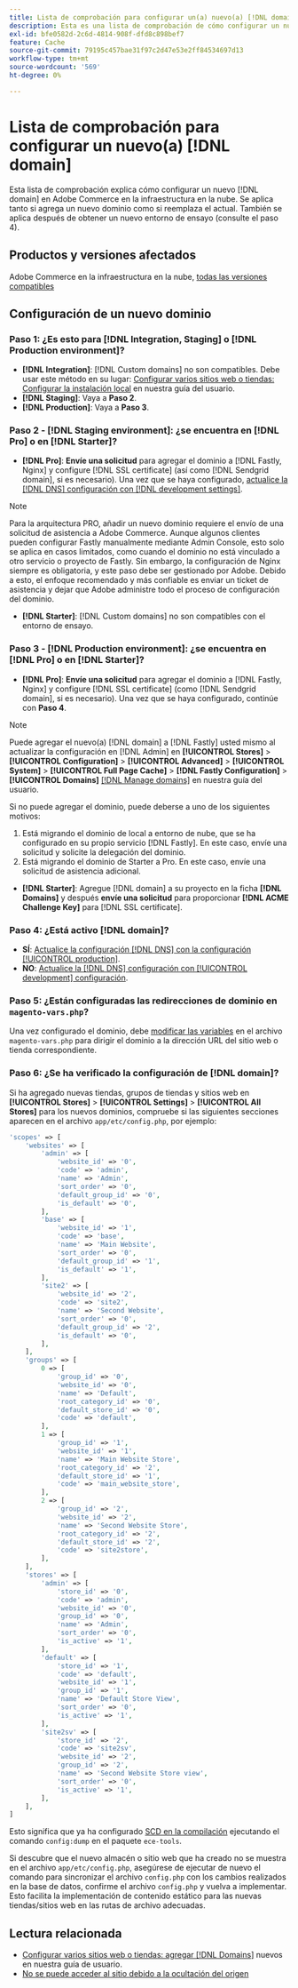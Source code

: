 ```yaml
---
title: Lista de comprobación para configurar un(a) nuevo(a) [!DNL domain]
description: Esta es una lista de comprobación de cómo configurar un nuevo  [!DNL domain] en Adobe Commerce en la infraestructura en la nube.
exl-id: bfe0582d-2c6d-4814-908f-dfd8c898bef7
feature: Cache
source-git-commit: 79195c457bae31f97c2d47e53e2ff84534697d13
workflow-type: tm+mt
source-wordcount: '569'
ht-degree: 0%

---
```


# Lista de comprobación para configurar un nuevo(a) [!DNL domain]

Esta lista de comprobación explica cómo configurar un nuevo [!DNL domain] en Adobe Commerce en la infraestructura en la nube. Se aplica tanto si agrega un nuevo dominio como si reemplaza el actual. También se aplica después de obtener un nuevo entorno de ensayo (consulte el paso 4).

## Productos y versiones afectados

Adobe Commerce en la infraestructura en la nube, [todas las versiones compatibles](https://www.adobe.com/content/dam/cc/en/legal/terms/enterprise/pdfs/Adobe-Commerce-Software-Lifecycle-Policy.pdf)

## Configuración de un nuevo dominio

### Paso 1: ¿Es esto para [!DNL Integration, Staging] o [!DNL Production environment]?

* **[!DNL Integration]**: [!DNL Custom domains] no son compatibles. Debe usar este método en su lugar: [Configurar varios sitios web o tiendas: Configurar la instalación local](https://experienceleague.adobe.com/docs/commerce-cloud-service/user-guide/configure-store/multiple-sites.html?lang=es#add-new-domains) en nuestra guía del usuario.
* **[!DNL Staging]**: Vaya a **Paso 2**.
* **[!DNL Production]**: Vaya a **Paso 3**.

### Paso 2 - [!DNL Staging environment]: ¿se encuentra en [!DNL Pro] o en [!DNL Starter]?

* **[!DNL Pro]**: **Envíe una solicitud** para agregar el dominio a [!DNL Fastly, Nginx] y configure [!DNL SSL certificate] (así como [!DNL Sendgrid domain], si es necesario). Una vez que se haya configurado, [actualice la [!DNL DNS] configuración con [!DNL development settings]](https://experienceleague.adobe.com/docs/commerce-cloud-service/user-guide/cdn/setup-fastly/fastly-configuration.html?lang=es#update-dns-configuration-with-development-settings).

>[!NOTE]
>
>Para la arquitectura PRO, añadir un nuevo dominio requiere el envío de una solicitud de asistencia a Adobe Commerce. Aunque algunos clientes pueden configurar Fastly manualmente mediante Admin Console, esto solo se aplica en casos limitados, como cuando el dominio no está vinculado a otro servicio o proyecto de Fastly. Sin embargo, la configuración de Nginx siempre es obligatoria, y este paso debe ser gestionado por Adobe. Debido a esto, el enfoque recomendado y más confiable es enviar un ticket de asistencia y dejar que Adobe administre todo el proceso de configuración del dominio.


* **[!DNL Starter]**: [!DNL Custom domains] no son compatibles con el entorno de ensayo.

### Paso 3 - [!DNL Production environment]: ¿se encuentra en [!DNL Pro] o en [!DNL Starter]?

* **[!DNL Pro]**: **Envíe una solicitud** para agregar el dominio a [!DNL Fastly, Nginx] y configure [!DNL SSL certificate] (como [!DNL Sendgrid domain], si es necesario). Una vez que se haya configurado, continúe con **Paso 4**.

>[!NOTE]
>
>Puede agregar el nuevo(a) [!DNL domain] a [!DNL Fastly] usted mismo al actualizar la configuración en [!DNL Admin] en **[!UICONTROL Stores]** > **[!UICONTROL Configuration]** > **[!UICONTROL Advanced]** > **[!UICONTROL System]** > **[!UICONTROL Full Page Cache]** > **[!DNL Fastly Configuration]** > **[!UICONTROL Domains]** [[!DNL Manage domains]](https://experienceleague.adobe.com/docs/commerce-cloud-service/user-guide/cdn/setup-fastly/fastly-custom-cache-configuration.html?lang=es#manage-domains) en nuestra guía del usuario.
>
>
>Si no puede agregar el dominio, puede deberse a uno de los siguientes motivos:
>
>1. Está migrando el dominio de local a entorno de nube, que se ha configurado en su propio servicio [!DNL Fastly]. En este caso, envíe una solicitud y solicite la delegación del dominio.
>1. Está migrando el dominio de Starter a Pro. En este caso, envíe una solicitud de asistencia adicional.

* **[!DNL Starter]**: Agregue [!DNL domain] a su proyecto en la ficha **[!DNL Domains]** y después **envíe una solicitud** para proporcionar **[!DNL ACME Challenge Key]** para [!DNL SSL certificate].

### Paso 4: ¿Está activo [!DNL domain]?

* **SÍ**: [Actualice la configuración [!DNL DNS] con la configuración [!UICONTROL production]](https://experienceleague.adobe.com/docs/commerce-cloud-service/user-guide/launch/checklist.html?lang=es#update-dns-configuration-with-production-settings).
* **NO**: [Actualice la [!DNL DNS] configuración con [!UICONTROL development] configuración](https://experienceleague.adobe.com/docs/commerce-cloud-service/user-guide/cdn/setup-fastly/fastly-configuration.html?lang=es#update-dns-configuration-with-development-settings).

### Paso 5: ¿Están configuradas las redirecciones de dominio en `magento-vars.php`?

Una vez configurado el dominio, debe [modificar las variables](https://experienceleague.adobe.com/es/docs/commerce-on-cloud/user-guide/configure-store/multiple-sites#modify-variables) en el archivo `magento-vars.php` para dirigir el dominio a la dirección URL del sitio web o tienda correspondiente.

### Paso 6: ¿Se ha verificado la configuración de [!DNL domain]?

Si ha agregado nuevas tiendas, grupos de tiendas y sitios web en **[!UICONTROL Stores]** > **[!UICONTROL Settings]** > **[!UICONTROL All Stores]** para los nuevos dominios, compruebe si las siguientes secciones aparecen en el archivo `app/etc/config.php`, por ejemplo:

```php
'scopes' => [
    'websites' => [
        'admin' => [
            'website_id' => '0',
            'code' => 'admin',
            'name' => 'Admin',
            'sort_order' => '0',
            'default_group_id' => '0',
            'is_default' => '0',
        ],
        'base' => [
            'website_id' => '1',
            'code' => 'base',
            'name' => 'Main Website',
            'sort_order' => '0',
            'default_group_id' => '1',
            'is_default' => '1',
        ],
        'site2' => [
            'website_id' => '2',
            'code' => 'site2',
            'name' => 'Second Website',
            'sort_order' => '0',
            'default_group_id' => '2',
            'is_default' => '0',
        ],
    ],
    'groups' => [
        0 => [
            'group_id' => '0',
            'website_id' => '0',
            'name' => 'Default',
            'root_category_id' => '0',
            'default_store_id' => '0',
            'code' => 'default',
        ],
        1 => [
            'group_id' => '1',
            'website_id' => '1',
            'name' => 'Main Website Store',
            'root_category_id' => '2',
            'default_store_id' => '1',
            'code' => 'main_website_store',
        ],
        2 => [
            'group_id' => '2',
            'website_id' => '2',
            'name' => 'Second Website Store',
            'root_category_id' => '2',
            'default_store_id' => '2',
            'code' => 'site2store',
        ],
    ],
    'stores' => [
        'admin' => [
            'store_id' => '0',
            'code' => 'admin',
            'website_id' => '0',
            'group_id' => '0',
            'name' => 'Admin',
            'sort_order' => '0',
            'is_active' => '1',
        ],
        'default' => [
            'store_id' => '1',
            'code' => 'default',
            'website_id' => '1',
            'group_id' => '1',
            'name' => 'Default Store View',
            'sort_order' => '0',
            'is_active' => '1',
        ],
        'site2sv' => [
            'store_id' => '2',
            'code' => 'site2sv',
            'website_id' => '2',
            'group_id' => '2',
            'name' => 'Second Website Store view',
            'sort_order' => '0',
            'is_active' => '1',
        ],
    ],
]
```

Esto significa que ya ha configurado [SCD en la compilación](https://experienceleague.adobe.com/es/docs/commerce-on-cloud/user-guide/develop/deploy/static-content#setting-the-scd-on-build) ejecutando el comando `config:dump` en el paquete `ece-tools`.

Si descubre que el nuevo almacén o sitio web que ha creado no se muestra en el archivo `app/etc/config.php`, asegúrese de ejecutar de nuevo el comando para sincronizar el archivo `config.php` con los cambios realizados en la base de datos, confirme el archivo `config.php` y vuelva a implementar. Esto facilita la implementación de contenido estático para las nuevas tiendas/sitios web en las rutas de archivo adecuadas.

## Lectura relacionada

* [Configurar varios sitios web o tiendas: agregar  [!DNL Domains]](https://experienceleague.adobe.com/docs/commerce-cloud-service/user-guide/configure-store/multiple-sites.html?lang=es#add-new-domains) nuevos en nuestra guía de usuario.
* [No se puede acceder al sitio debido a la ocultación del origen](https://experienceleague.adobe.com/es/docs/experience-cloud-kcs/kbarticles/ka-26856)
